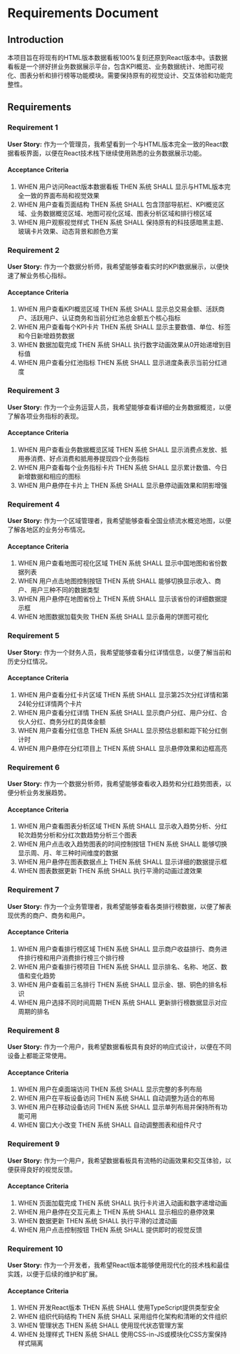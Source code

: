# Requirements Document

## Introduction

本项目旨在将现有的HTML版本数据看板100%复刻还原到React版本中。该数据看板是一个拼好拼业务数据展示平台，包含KPI概览、业务数据统计、地图可视化、图表分析和排行榜等功能模块。需要保持原有的视觉设计、交互体验和功能完整性。

## Requirements

### Requirement 1

**User Story:** 作为一个管理员，我希望看到一个与HTML版本完全一致的React数据看板界面，以便在React技术栈下继续使用熟悉的业务数据展示功能。

#### Acceptance Criteria

1. WHEN 用户访问React版本数据看板 THEN 系统 SHALL 显示与HTML版本完全一致的界面布局和视觉效果
2. WHEN 用户查看页面结构 THEN 系统 SHALL 包含顶部导航栏、KPI概览区域、业务数据概览区域、地图可视化区域、图表分析区域和排行榜区域
3. WHEN 用户观察视觉样式 THEN 系统 SHALL 保持原有的科技感暗黑主题、玻璃卡片效果、动态背景和颜色方案

### Requirement 2

**User Story:** 作为一个数据分析师，我希望能够查看实时的KPI数据展示，以便快速了解业务核心指标。

#### Acceptance Criteria

1. WHEN 用户查看KPI概览区域 THEN 系统 SHALL 显示总交易金额、活跃商户、活跃用户、认证商务和当前分红池总金额五个核心指标
2. WHEN 用户查看每个KPI卡片 THEN 系统 SHALL 显示主要数值、单位、标签和今日新增趋势数据
3. WHEN 数据加载完成 THEN 系统 SHALL 执行数字动画效果从0开始递增到目标值
4. WHEN 用户查看分红池指标 THEN 系统 SHALL 显示进度条表示当前分红进度

### Requirement 3

**User Story:** 作为一个业务运营人员，我希望能够查看详细的业务数据概览，以便了解各项业务指标的表现。

#### Acceptance Criteria

1. WHEN 用户查看业务数据概览区域 THEN 系统 SHALL 显示消费点发放、抵用券消费、好点消费和抵用券提现四个业务指标
2. WHEN 用户查看每个业务指标卡片 THEN 系统 SHALL 显示累计数值、今日新增数据和相应的图标
3. WHEN 用户悬停在卡片上 THEN 系统 SHALL 显示悬停动画效果和阴影增强

### Requirement 4

**User Story:** 作为一个区域管理者，我希望能够查看全国业绩流水概览地图，以便了解各地区的业务分布情况。

#### Acceptance Criteria

1. WHEN 用户查看地图可视化区域 THEN 系统 SHALL 显示中国地图和省份数据列表
2. WHEN 用户点击地图控制按钮 THEN 系统 SHALL 能够切换显示收入、商户、用户三种不同的数据类型
3. WHEN 用户悬停在地图省份上 THEN 系统 SHALL 显示该省份的详细数据提示框
4. WHEN 地图数据加载失败 THEN 系统 SHALL 显示备用的饼图可视化

### Requirement 5

**User Story:** 作为一个财务人员，我希望能够查看分红详情信息，以便了解当前和历史分红情况。

#### Acceptance Criteria

1. WHEN 用户查看分红卡片区域 THEN 系统 SHALL 显示第25次分红详情和第24轮分红详情两个卡片
2. WHEN 用户查看分红详情 THEN 系统 SHALL 显示商户分红、用户分红、合伙人分红、商务分红的具体金额
3. WHEN 用户查看分红信息 THEN 系统 SHALL 显示预估总额和距下轮分红倒计时
4. WHEN 用户悬停在分红项目上 THEN 系统 SHALL 显示悬停效果和边框高亮

### Requirement 6

**User Story:** 作为一个数据分析师，我希望能够查看收入趋势和分红趋势图表，以便分析业务发展趋势。

#### Acceptance Criteria

1. WHEN 用户查看图表分析区域 THEN 系统 SHALL 显示收入趋势分析、分红轮次趋势分析和分红次数趋势分析三个图表
2. WHEN 用户点击收入趋势图表的时间控制按钮 THEN 系统 SHALL 能够切换显示周、月、年三种时间维度的数据
3. WHEN 用户悬停在图表数据点上 THEN 系统 SHALL 显示详细的数据提示框
4. WHEN 图表数据更新 THEN 系统 SHALL 执行平滑的动画过渡效果

### Requirement 7

**User Story:** 作为一个业务管理者，我希望能够查看各类排行榜数据，以便了解表现优秀的商户、商务和用户。

#### Acceptance Criteria

1. WHEN 用户查看排行榜区域 THEN 系统 SHALL 显示商户收益排行、商务进件排行榜和用户消费排行榜三个排行榜
2. WHEN 用户查看排行榜项目 THEN 系统 SHALL 显示排名、名称、地区、数值和变化趋势
3. WHEN 用户查看前三名排行 THEN 系统 SHALL 显示金、银、铜色的排名标识
4. WHEN 用户选择不同时间周期 THEN 系统 SHALL 更新排行榜数据显示对应周期的排名

### Requirement 8

**User Story:** 作为一个用户，我希望数据看板具有良好的响应式设计，以便在不同设备上都能正常使用。

#### Acceptance Criteria

1. WHEN 用户在桌面端访问 THEN 系统 SHALL 显示完整的多列布局
2. WHEN 用户在平板设备访问 THEN 系统 SHALL 自动调整为适合的布局
3. WHEN 用户在移动设备访问 THEN 系统 SHALL 显示单列布局并保持所有功能可用
4. WHEN 窗口大小改变 THEN 系统 SHALL 自动调整图表和组件尺寸

### Requirement 9

**User Story:** 作为一个用户，我希望数据看板具有流畅的动画效果和交互体验，以便获得良好的视觉反馈。

#### Acceptance Criteria

1. WHEN 页面加载完成 THEN 系统 SHALL 执行卡片进入动画和数字递增动画
2. WHEN 用户悬停在交互元素上 THEN 系统 SHALL 显示相应的悬停效果
3. WHEN 数据更新 THEN 系统 SHALL 执行平滑的过渡动画
4. WHEN 用户点击控制按钮 THEN 系统 SHALL 提供即时的视觉反馈

### Requirement 10

**User Story:** 作为一个开发者，我希望React版本能够使用现代化的技术栈和最佳实践，以便于后续的维护和扩展。

#### Acceptance Criteria

1. WHEN 开发React版本 THEN 系统 SHALL 使用TypeScript提供类型安全
2. WHEN 组织代码结构 THEN 系统 SHALL 采用组件化架构和清晰的文件组织
3. WHEN 管理状态 THEN 系统 SHALL 使用现代状态管理方案
4. WHEN 处理样式 THEN 系统 SHALL 使用CSS-in-JS或模块化CSS方案保持样式隔离